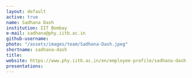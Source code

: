 ```yaml
---
layout: default
active: true
name: Sadhana Dash
institution: IIT Bombay
e-mail: sadhana@phy.iitb.ac.in
github-username: 
photo: "/assets/images/team/Sadhana-Dash.jpeg"
shortname: sadhana-dash
title: 
website: https://www.phy.iitb.ac.in/en/employee-profile/sadhana-dash
presentations:
---
```


